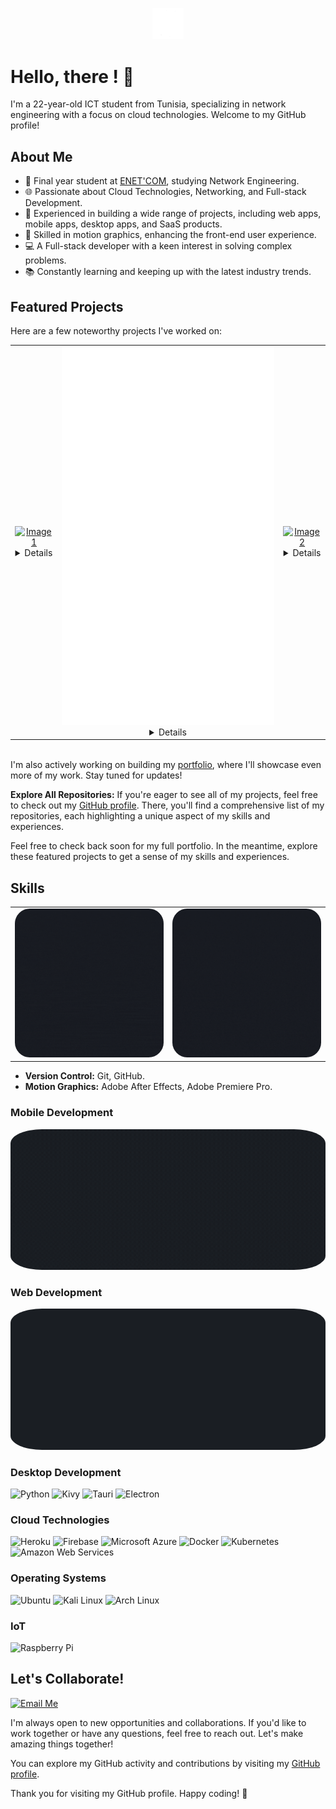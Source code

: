 
<p align="center">
    <img width="10%" src="./Graphics/logo.gif" alt="Material Bread logo" >
</p>


# Hello, there ! 👋

I'm a 22-year-old ICT student from Tunisia, specializing in network engineering with a focus on cloud technologies. Welcome to my GitHub profile!

## About Me

- 🔬 Final year student at [ENET'COM](your-university-website), studying Network Engineering.
- 🌐 Passionate about Cloud Technologies, Networking, and Full-stack Development.
- 💼 Experienced in building a wide range of projects, including web apps, mobile apps, desktop apps, and SaaS products.
- 🎨 Skilled in motion graphics, enhancing the front-end user experience.
- 💻 A Full-stack developer with a keen interest in solving complex problems.
- 📚 Constantly learning and keeping up with the latest industry trends.

## Featured Projects


Here are a few noteworthy projects I've worked on:
<div style="text-align:center;">
  <table style="margin: 0 auto;border: none;">
    <tr>
      <td> <a href="https://github.com/Sami-Souissi/JSONWAVE_SAAS"><img src="./Graphics/jsonwave.gif" alt="Image 1"></a>
      <details >
          <summary>Details</summary>
          <p style="text-align: justify;">
           JSONWave is a SaaS (Software as a Service) platform designed for manipulating, editing, and parsing JSON files in the cloud. With JSONWave, users can streamline their JSON file operations and collaborate seamlessly.
          </p> 
        </details>
      </td>
      <td><a href="https://github.com/Sami-Souissi/BMW_CONNECT-Dashboard-">
      <img src="./Graphics/bmw.gif" alt="Image 2"></a>
      <details>
          <summary>Details</summary>
          <p style="text-align: justify;">
          BMW Connect is a comprehensive system consisting of a mobile app and a server hosted on the BMW vehicle system. This innovative solution enables users to authenticate using their biometrics and gain remote control of their BMW vehicle. Stay connected to your BMW like never before.</p>
        </details>
      </td>
      <td><a href="https://github.com/Sami-Souissi/Threadfox---AI-Video-Content-Creation-SaaS">
      <img src="./Graphics/threadfox.gif" alt="Image 2"></a>
      <details>
          <summary>Details</summary>
          <p style="text-align: justify;">
          Threadfox is a cutting-edge web-based Software-as-a-Service (SaaS) application designed to simplify and automate video content creation. Whether you're a content creator, media manager, marketing firm, or freelancer, Threadfox is your go-to solution for effortlessly transforming text from Reddit into engaging videos. This powerful platform leverages the Reddit API and state-of-the-art text-to-speech (TTS) technology to generate high-quality audio. Furthermore, Threadfox allows you to download and edit videos from YouTube, trim them to your desired length, and overlay them with the TTS audio for the creation of stunning final videos.</p>
        </details>
      </td>
    </tr>
  </table>
</div>
<div>
<br>
</div>

I'm also actively working on building my [portfolio](link-to-portfolio), where I'll showcase even more of my work. Stay tuned for updates!

**Explore All Repositories:** If you're eager to see all of my projects, feel free to check out my [GitHub profile](https://github.com/Sami-Souissi?tab=repositories). There, you'll find a comprehensive list of my repositories, each highlighting a unique aspect of my skills and experiences.


Feel free to check back soon for my full portfolio. In the meantime, explore these featured projects to get a sense of my skills and experiences.



## Skills

<div style="text-align:center;">
  <table style="margin: 0 auto;">
    <tr>
      <td><img src="./Graphics/lang dark.gif" alt="Image 1" style="border-radius: 10%;"></td>
      <td><img src="./Graphics/lang02.gif" alt="Image 2" style="border-radius: 10%;"></td>
    </tr>
  </table>
</div>

- **Version Control:** Git, GitHub.
- **Motion Graphics:** Adobe After Effects, Adobe Premiere Pro.

### Mobile Development
<div style="text-align:center;">
    <img src="./Graphics/mobileframeworks.gif" alt="Image 1" style="border-radius: 10%;">
</div>

### Web Development
<div style="text-align:center;">
    <img src="./Graphics/web.gif" alt="Image 1" style="border-radius: 10%;">
</div>

### Desktop Development

![Python](https://img.shields.io/badge/Python-3776AB?style=for-the-badge&logo=python&logoColor=white)
![Kivy](https://img.shields.io/badge/Kivy-4B8BBE?style=for-the-badge&logo=kivy&logoColor=white)
![Tauri](https://img.shields.io/badge/Tauri-AAAAAA?style=for-the-badge&logo=tauri&logoColor=white)
![Electron](https://img.shields.io/badge/Electron-47848F?style=for-the-badge&logo=electron&logoColor=white)

### Cloud Technologies

![Heroku](https://img.shields.io/badge/Heroku-430098?style=for-the-badge&logo=heroku&logoColor=white)
![Firebase](https://img.shields.io/badge/Firebase-FFCA28?style=for-the-badge&logo=firebase&logoColor=black)
![Microsoft Azure](https://img.shields.io/badge/Microsoft%20Azure-0089D6?style=for-the-badge&logo=microsoft%20azure&logoColor=white)
![Docker](https://img.shields.io/badge/Docker-2496ED?style=for-the-badge&logo=docker&logoColor=white)
![Kubernetes](https://img.shields.io/badge/Kubernetes-326CE5?style=for-the-badge&logo=kubernetes&logoColor=white)
![Amazon Web Services](https://img.shields.io/badge/AWS-232F3E?style=for-the-badge&logo=amazon%20aws&logoColor=white)



### Operating Systems

![Ubuntu](https://img.shields.io/badge/Ubuntu-E95420?style=for-the-badge&logo=ubuntu&logoColor=white)
![Kali Linux](https://img.shields.io/badge/Kali%20Linux-557C94?style=for-the-badge&logo=kali%20linux&logoColor=white)
![Arch Linux](https://img.shields.io/badge/Arch%20Linux-1793D1?style=for-the-badge&logo=arch%20linux&logoColor=white)

### IoT 

![Raspberry Pi](https://img.shields.io/badge/Raspberry%20Pi-C51A4A?style=for-the-badge&logo=raspberry%20pi&logoColor=white)
## Let's Collaborate!

[![Email Me](https://img.shields.io/badge/Email%20Me-📧-blue)](mailto:youremail@example.com)

I'm always open to new opportunities and collaborations. If you'd like to work together or have any questions, feel free to reach out. Let's make amazing things together!

You can explore my GitHub activity and contributions by visiting my [GitHub profile](https://github.com/sami-souissi).


Thank you for visiting my GitHub profile. Happy coding! 🚀
